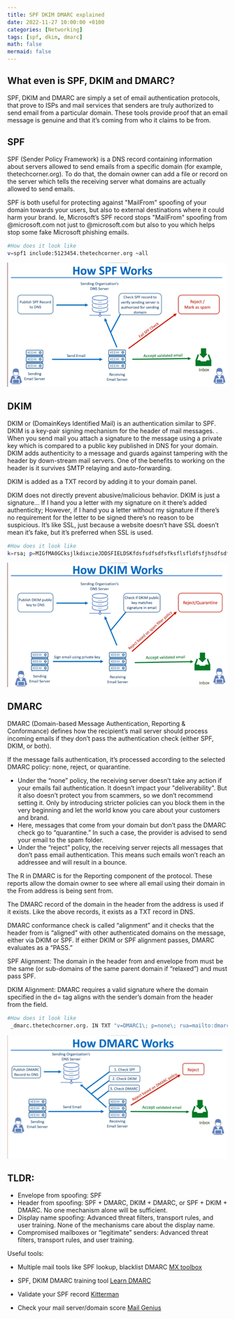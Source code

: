 ```yaml
---
title: SPF DKIM DMARC explained
date: 2022-11-27 10:00:00 +0100
categories: [Networking]
tags: [spf, dkim, dmarc]
math: false
mermaid: false
---
```


## What even is SPF, DKIM and DMARC?
SPF, DKIM and DMARC are simply a set of email authentication protocols, that prove to ISPs and mail services that senders are truly authorized to send email from a particular domain. These tools provide proof that an email message is genuine and that it’s coming from who it claims to be from.

## SPF 
SPF (Sender Policy Framework) is a DNS record containing information about servers allowed to send emails from a specific domain (for example, thetechcorner.org). To do that, the domain owner can add a file or record on the server which tells the receiving server what domains are actually allowed to send emails.

SPF is both useful for protecting against "MailFrom" spoofing of your domain towards your users, but also to external destinations where it could harm your brand. Ie, Microsoft’s SPF record stops "MailFrom" spoofing from @microsoft.com not just to @microsoft.com but also to you which helps stop some fake Microsoft phishing emails.

```bash
#How does it look like
v=spf1 include:5123454.thetechcorner.org ~all
```


![](/assets/img/posts/2022-11-27-SPF-DKIM-DMARC-explained.md/image-1-768x432.png)

## DKIM

DKIM or (DomainKeys Identified Mail) is an authentication similar to SPF. DKIM is a key-pair signing mechanism for the header of mail messages. . When you send mail you attach a signature to the message using a private key which is compared to a public key published in DNS for your domain. DKIM adds authenticity to a message and guards against tampering with the header by down-stream mail servers. One of the benefits to working on the header is it survives SMTP relaying and auto-forwarding.

DKIM is added as a TXT record by adding it to your domain panel.

DKIM does not directly prevent abusive/malicious behavior. DKIM is just a signature… If I hand you a letter with my signature on it there’s added authenticity; However, if I hand you a letter without my signature if there’s no requirement for the letter to be signed there’s no reason to be suspicious. It’s like SSL, just because a website doesn’t have SSL doesn’t mean it’s fake, but it’s preferred when SSL is used.

```bash
#How does it look like
k=rsa; p=MIGfMA0GCksjlkdixcieJDDSFIELDSKfdsfsdfsdfsfksflsfldfsfjhsdfsdfhuisdhfuiehfhNyyHs77EoDFDDEEFFEKJKLJHLKifLN51IIvwIDAQABQp6nIyi5oioyZh+1jDXoCDDFDSFEEDSFSEFE85N7b76aTtHmy2wTgR2LFS
```

![](/assets/img/posts/2022-11-27-SPF-DKIM-DMARC-explained.md/image-2-768x432.png)


## DMARC
DMARC (Domain-based Message Authentication, Reporting & Conformance) defines how the recipient’s mail server should process incoming emails if they don’t pass the authentication check (either SPF, DKIM, or both).

If the message fails authentication, it’s processed according to the selected DMARC policy: none, reject, or quarantine.

* Under the “none” policy, the receiving server doesn’t take any action if your emails fail authentication. It doesn’t impact your "deliverability". But it also doesn’t protect you from scammers, so we don’t recommend setting it. Only by introducing stricter policies can you block them in the very beginning and let the world know you care about your customers and brand. 
* Here, messages that come from your domain but don’t pass the DMARC check go to “quarantine.” In such a case, the provider is advised to send your email to the spam folder. 
* Under the “reject” policy, the receiving server rejects all messages that don’t pass email authentication. This means such emails won’t reach an addressee and will result in a bounce.

The R in DMARC is for the Reporting component of the protocol. These reports allow the domain owner to see where all email using their domain in the From address is being sent from.

The DMARC record of the domain in the header from the address is used if it exists. Like the above records, it exists as a TXT record in DNS.

DMARC conformance check is called “alignment” and it checks that the header from is “aligned” with other authenticated domains on the message, either via DKIM or SPF. If either DKIM or SPF alignment passes, DMARC evaluates as a “PASS.”

SPF Alignment: The domain in the header from and envelope from must be the same (or sub-domains of the same parent domain if “relaxed”) and must pass SPF.

DKIM Alignment: DMARC requires a valid signature where the domain specified in the d= tag aligns with the sender’s domain from the header from the field.

```bash
#How does it look like
 _dmarc.thetechcorner.org. IN TXT "v=DMARC1\; p=none\; rua=mailto:dmarc-aggregate@65.108.148.51\; ruf=mailto:dmarc-afrf@65.108.148.51\; pct=100"
```

![](/assets/img/posts/2022-11-27-SPF-DKIM-DMARC-explained.md/image-3-1024x574.png)


## TLDR:

* Envelope from spoofing: SPF
* Header from spoofing: SPF + DMARC, DKIM + DMARC, or SPF + DKIM + DMARC. No one mechanism alone will be sufficient.
* Display name spoofing: Advanced threat filters, transport rules, and user training. None of the mechanisms care about the display name.
* Compromised mailboxes or “legitimate” senders: Advanced threat filters, transport rules, and user training.

Useful tools:
* Multiple mail tools like SPF lookup, blacklist DMARC
[MX toolbox](https://mxtoolbox.com/)

* SPF, DKIM DMARC training tool
[Learn DMARC](https://www.learndmarc.com/#)

* Validate your SPF record
[Kitterman](https://kitterman.com/spf/validate.html)

* Check your mail server/domain score
[Mail Genius](https://www.mailgenius.com/)

